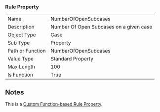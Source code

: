 ### Rule Property

|  |  |
| ------------- | ------------- |
| Name	| NumberOfOpenSubcases
| Description	| Number Of Open Subcases on a given case
| Object Type	| Case
| Sub Type	| Property
| Path or Function	| NumberOfOpenSubcases
| Value Type	| Standard Property
| Max Length	| 100
| Is Function	| True

## Notes
This is a [Custom Function-based Rule Property](http://clarify.dovetailsoftware.com/gsherman/2016/12/20/introducing-custom-function-based-rule-properties/). 

